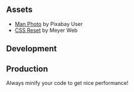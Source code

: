 ## Assets

+ [Man Photo](https://cdn.pixabay.com/photo/2016/11/18/19/07/happy-1836445_960_720.jpg) by Pixabay User
+ [CSS Reset](https://meyerweb.com/eric/tools/css/reset/) by Meyer Web

## Development

## Production

Always minify your code to get nice performance!